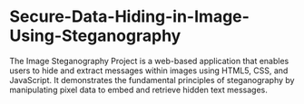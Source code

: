 # Secure-Data-Hiding-in-Image-Using-Steganography
The Image Steganography Project is a web-based application that enables users to hide and extract messages within images using HTML5, CSS, and JavaScript. It demonstrates the fundamental principles of steganography by manipulating pixel data to embed and retrieve hidden text messages.
